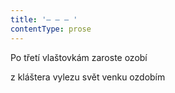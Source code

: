 ```yaml
---
title: '– – – '
contentType: prose
---
```


Po třetí vlaštovkám zaroste ozobí

z kláštera vylezu svět venku ozdobím
